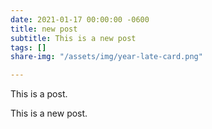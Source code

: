 ```yaml
---
date: 2021-01-17 00:00:00 -0600
title: new post
subtitle: This is a new post
tags: []
share-img: "/assets/img/year-late-card.png"

---
```

This is a post.

This is a new post.